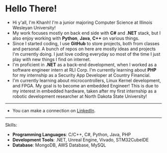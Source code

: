 # Hello There! 

- Hi y'all, I'm Khanh! I'm a junior majoring Computer Science at Illinois Wesleyan University!
- My work focuses mostly on back end side with <b>C#</b> and <b>.NET</b> stack, but I also enjoy working with <b>Python</b>, <b>Java</b>, <b>C++</b> on various things. 
- Since I started coding, I use <b>GitHub</b> to store projects, both from classes and personal. A bunch of repos on here are mostly ideas and projects I'm currently doing. I just love coding everyday so most of the time I just play with new things I find on internet.
- I'm proficient in <b>.NET</b> as a back-end development, when I worked as a software engineer intern at RLI Corp. I'm currently learning about <b>PHP</b> for my internship as a Security App Developer at Country Financial.
- I'm currently learning about microcontrollers, Linux Kernel development, and FPGA. My goal is to become an embedded Engineer! This is due to my interest in embedded hardware, taken after my first internship as a robotic development researcher at North Dakota State University!
--- 
- You can make a connection on <a href="https://www.linkedin.com/in/an-khanh-tran/" target="_blank">LinkedIn</a>. 

---
Skills:
- <b>Programming Languages</b>: C/C++, C#, Python, Java, PHP
- <b>Development Tools</b>: .NET, Unreal Engine, Vivado, STM32CubeIDE
- <b>Database</b>: MongoDB, AWS Database, MySQL
